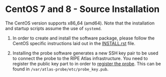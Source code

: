 # CentOS 7 and 8 - Source Installation

The CentOS version supports x86_64 (amd64). Note that the installation and startup scripts assume the use of `systemd`.

1. In order to create and install the software package, please follow the
   CentOS specific instructions laid out in the
   [INSTALL.rst](https://github.com/RIPE-NCC/ripe-atlas-software-probe/blob/master/INSTALL.rst)
   file.

2. Installing the probe software generates a new SSH key pair to be used to
   connect the probe to the RIPE Atlas infrastructure. You need to register
   the public key part to in order to [register the probe](/apply/swprobe/).
   This can be found in `/var/atlas-probe/etc/probe_key.pub`.
